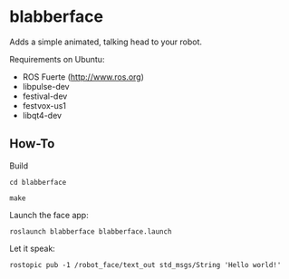 blabberface
===========

Adds a simple animated, talking head to your robot.

Requirements on Ubuntu: 
- ROS Fuerte (http://www.ros.org)
- libpulse-dev
- festival-dev
- festvox-us1
- libqt4-dev

How-To
------

Build

`cd blabberface`

`make`

Launch the face app:

`roslaunch blabberface blabberface.launch`

Let it speak:

`rostopic pub -1 /robot_face/text_out std_msgs/String 'Hello world!'`
